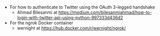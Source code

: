 - For how to authenticate to Twitter using the OAuth 3-legged handshake
  - Ahmad Bilesanmi at https://medium.com/bilesanmiahmad/how-to-login-with-twitter-api-using-python-997333d436d2
- For the ngrok Docker container
  - wernight at https://hub.docker.com/r/wernight/ngrok/
